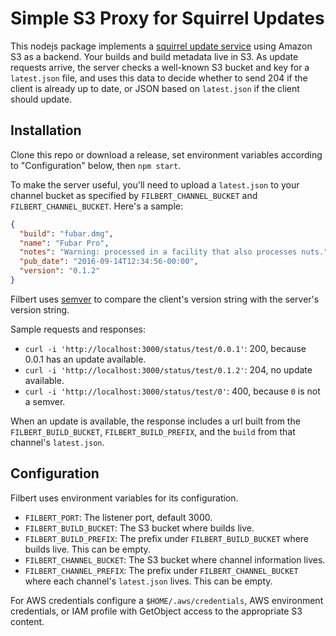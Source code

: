 # Simple S3 Proxy for Squirrel Updates

This nodejs package implements a
[squirrel update service](https://github.com/Squirrel/Squirrel.Mac#update-requests)
using Amazon S3 as a backend. Your builds and build metadata live in
S3.  As update requests arrive, the server checks a well-known S3 bucket and key
for a `latest.json` file, and uses this data to decide whether to send 204
if the client is already up to date, or JSON based on `latest.json` if
the client should update.

## Installation

Clone this repo or download a release, set environment variables
according to "Configuration" below, then `npm start`.

To make the server useful, you'll need to upload a `latest.json` to
your channel bucket as specified by `FILBERT_CHANNEL_BUCKET` and
`FILBERT_CHANNEL_BUCKET`. Here's a sample:

```json
{
  "build": "fubar.dmg",
  "name": "Fubar Pro",
  "notes": "Warning: processed in a facility that also processes nuts.",
  "pub_date": "2016-09-14T12:34:56-00:00",
  "version": "0.1.2"
}
```

Filbert uses [semver](http://semver.org/) to compare the client's
version string with the server's version string.

Sample requests and responses:

* `curl -i 'http://localhost:3000/status/test/0.0.1'`: 200, because
  0.0.1 has an update available.
* `curl -i 'http://localhost:3000/status/test/0.1.2'`: 204, no update
  available.
* `curl -i 'http://localhost:3000/status/test/0'`: 400, because `0` is
  not a semver.

When an update is available, the response includes a url built from
the `FILBERT_BUILD_BUCKET`, `FILBERT_BUILD_PREFIX`, and the `build`
from that channel's `latest.json`.

## Configuration

Filbert uses environment variables for its configuration.

* `FILBERT_PORT`: The listener port, default 3000.
* `FILBERT_BUILD_BUCKET`: The S3 bucket where builds live.
* `FILBERT_BUILD_PREFIX`: The prefix under `FILBERT_BUILD_BUCKET`
  where builds live. This can be empty.
* `FILBERT_CHANNEL_BUCKET`: The S3 bucket where channel information
  lives.
* `FILBERT_CHANNEL_PREFIX`: The prefix under `FILBERT_CHANNEL_BUCKET`
  where each channel's `latest.json` lives. This can be empty.

For AWS credentials configure a `$HOME/.aws/credentials`, AWS
environment credentials, or IAM profile with GetObject access to the
appropriate S3 content.
